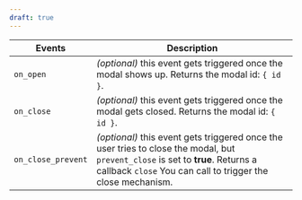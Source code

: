 ```yaml
---
draft: true
---
```


| Events             | Description                                                                                                                                                                                    |
| ------------------ | ---------------------------------------------------------------------------------------------------------------------------------------------------------------------------------------------- |
| `on_open`          | _(optional)_ this event gets triggered once the modal shows up. Returns the modal id: `{ id }`.                                                                                                |
| `on_close`         | _(optional)_ this event gets triggered once the modal gets closed. Returns the modal id: `{ id }`.                                                                                             |
| `on_close_prevent` | _(optional)_ this event gets triggered once the user tries to close the modal, but `prevent_close` is set to **true**. Returns a callback `close` You can call to trigger the close mechanism. |
